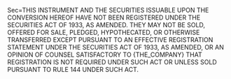 Sec=<span style="text-transform: uppercase">THIS INSTRUMENT AND THE SECURITIES ISSUABLE UPON THE CONVERSION HEREOF HAVE NOT BEEN REGISTERED UNDER THE SECURITIES ACT OF 1933, AS AMENDED. THEY MAY NOT BE SOLD, OFFERED FOR SALE, PLEDGED, HYPOTHECATED, OR OTHERWISE TRANSFERRED EXCEPT PURSUANT TO AN EFFECTIVE REGISTRATION STATEMENT UNDER THE SECURITIES ACT OF 1933, AS AMENDED, OR AN OPINION OF COUNSEL SATISFACTORY TO {the_Company} THAT REGISTRATION IS NOT REQUIRED UNDER SUCH ACT OR UNLESS SOLD PURSUANT TO RULE 144 UNDER SUCH ACT.</span>

